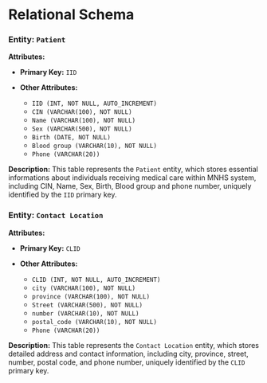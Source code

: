 # Relational Schema
### **Entity: `Patient`**

**Attributes:**

* **Primary Key:** `IID`
* **Other Attributes:**

  * `IID (INT, NOT NULL, AUTO_INCREMENT)`
  * `CIN (VARCHAR(100), NOT NULL)`
  * `Name (VARCHAR(100), NOT NULL)`
  * `Sex (VARCHAR(500), NOT NULL)`
  * `Birth (DATE, NOT NULL)`
  * `Blood group (VARCHAR(10), NOT NULL)`
  * `Phone (VARCHAR(20))`

**Description:**
This table represents the `Patient` entity, which stores essential informations about individuals receiving medical care within MNHS system, including CIN, Name, Sex, Birth, Blood group and phone number, uniquely identified by the `IID` primary key.
### **Entity: `Contact Location`**

**Attributes:**

* **Primary Key:** `CLID`
* **Other Attributes:**

  * `CLID (INT, NOT NULL, AUTO_INCREMENT)`
  * `city (VARCHAR(100), NOT NULL)`
  * `province (VARCHAR(100), NOT NULL)`
  * `Street (VARCHAR(500), NOT NULL)`
  * `number (VARCHAR(10), NOT NULL)`
  * `postal_code (VARCHAR(10), NOT NULL)`
  * `Phone (VARCHAR(20))`

**Description:**
This table represents the `Contact Location` entity, which stores detailed address and contact information, including city, province, street, number, postal code, and phone number, uniquely identified by the `CLID` primary key.
